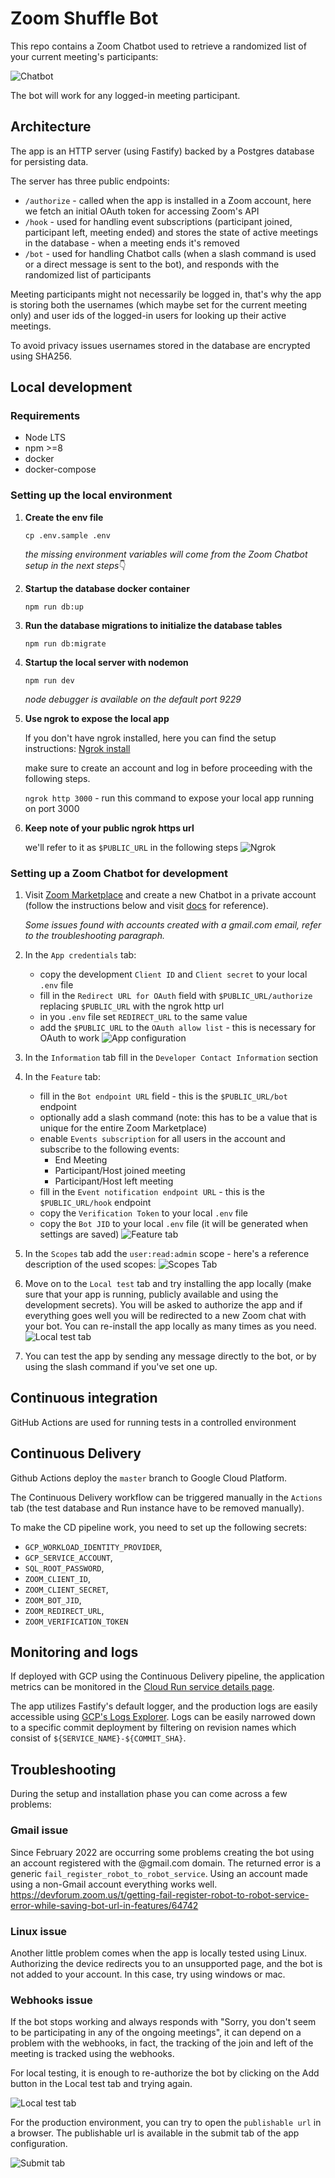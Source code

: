 # Zoom Shuffle Bot

This repo contains a Zoom Chatbot used to retrieve a randomized list of your current meeting's participants:

![Chatbot](https://user-images.githubusercontent.com/5416572/152143409-12162c5f-210e-40a3-bf1b-aa0362612089.gif)

The bot will work for any logged-in meeting participant.

## Architecture

The app is an HTTP server (using Fastify) backed by a Postgres database for persisting data.

The server has three public endpoints:

- `/authorize` - called when the app is installed in a Zoom account, here we fetch an initial OAuth token for accessing
  Zoom's API
- `/hook` - used for handling event subscriptions (participant joined, participant left, meeting ended) and stores the
  state of active meetings in the database - when a meeting ends it's removed
- `/bot` - used for handling Chatbot calls (when a slash command is used or a direct message is sent to the bot), and
  responds with the randomized list of participants

Meeting participants might not necessarily be logged in, that's why the app is storing both the usernames (which maybe
set for the current meeting only) and user ids of the logged-in users for looking up their active meetings.

To avoid privacy issues usernames stored in the database are encrypted using SHA256.

## Local development

### Requirements

- Node LTS
- npm >=8
- docker
- docker-compose

### Setting up the local environment

1. **Create the env file**

   `cp .env.sample .env`

   *the missing environment variables will come from the Zoom Chatbot setup in the next steps*👇

2. **Startup the database docker container**

   `npm run db:up`

3. **Run the database migrations to initialize the database tables**

   `npm run db:migrate`

4. **Startup the local server with nodemon**

   `npm run dev`

   _node debugger is available on the default port 9229_

5. **Use ngrok to expose the local app**

   If you don't have ngrok installed, here you can find the setup instructions: [Ngrok install](https://ngrok.com/download)
   
   make sure to create an account and log in before proceeding with
   the following steps.

   `ngrok http 3000` - run this command to expose your local app running on port 3000

6. **Keep note of your public ngrok https url** 
   
   we'll refer to it as `$PUBLIC_URL` in the following steps
   ![Ngrok](https://user-images.githubusercontent.com/5416572/152380581-d9bd7eba-81d3-454a-80eb-d33354daa8d2.png)
### Setting up a Zoom Chatbot for development

1. Visit [Zoom Marketplace](https://marketplace.zoom.us/develop/create) and create a new Chatbot in a private account
   (follow the instructions below and visit [docs](https://marketplace.zoom.us/docs/guides/build/chatbot-app) for
   reference).

   *Some issues found with accounts created with a gmail.com email, refer to the troubleshooting paragraph.*

2. In the `App credentials` tab:
   - copy the development `Client ID` and `Client secret` to your local `.env` file
   - fill in the `Redirect URL for OAuth` field with `$PUBLIC_URL/authorize` replacing `$PUBLIC_URL` with the ngrok http url 
   - in you `.env` file set `REDIRECT_URL` to the same value
   - add the `$PUBLIC_URL` to the `OAuth allow list` - this is necessary for OAuth to work
     ![App configuration](https://user-images.githubusercontent.com/5416572/152381611-ff55fbc4-79b4-426d-a227-8ebb79002461.png)
3. In the `Information` tab fill in the `Developer Contact Information` section
4. In the `Feature` tab:
   - fill in the `Bot endpoint URL` field - this is the `$PUBLIC_URL/bot` endpoint
   - optionally add a slash command (note: this has to be a value that is unique for the entire Zoom Marketplace)
   - enable `Events subscription` for all users in the account and subscribe to the following events:
     - End Meeting
     - Participant/Host joined meeting
     - Participant/Host left meeting
   - fill in the `Event notification endpoint URL` - this is the `$PUBLIC_URL/hook` endpoint
   - copy the `Verification Token` to your local `.env` file
   - copy the `Bot JID` to your local `.env` file (it will be generated when settings are saved)
     ![Feature tab](https://user-images.githubusercontent.com/5416572/152381946-e7cbc48b-849e-4b44-b698-05a5020ad85e.png)
5. In the `Scopes` tab add the `user:read:admin` scope - here's a reference description of the used scopes:
   ![Scopes Tab](https://user-images.githubusercontent.com/5416572/152153304-6fa14420-0ef5-49c3-9788-9e1de702516e.png)
6. Move on to the `Local test` tab and try installing the app locally (make sure that your app is running, publicly
   available and using the development secrets). You will be asked to authorize the app and if everything goes well
   you will be redirected to a new Zoom chat with your bot. You can re-install the app locally as many times as you need.
   ![Local test tab](https://user-images.githubusercontent.com/1851362/157255589-1894ceda-c89d-4a14-badf-45f8b5524b18.png)
7. You can test the app by sending any message directly to the bot, or by using the slash command if you've set one up.

## Continuous integration
GitHub Actions are used for running tests in a controlled environment
## Continuous Delivery
Github Actions deploy the `master` branch to
Google Cloud Platform.

The Continuous Delivery workflow can be triggered manually in the `Actions` tab (the test database and Run instance have
to be removed manually).

To make the CD pipeline work, you need to set up the following secrets: 

- `GCP_WORKLOAD_IDENTITY_PROVIDER`, 
- `GCP_SERVICE_ACCOUNT`, 
- `SQL_ROOT_PASSWORD`, 
- `ZOOM_CLIENT_ID`, 
- `ZOOM_CLIENT_SECRET`, 
- `ZOOM_BOT_JID`, 
- `ZOOM_REDIRECT_URL`, 
- `ZOOM_VERIFICATION_TOKEN`

## Monitoring and logs

If deployed with GCP using the Continuous Delivery pipeline, the application metrics can be monitored in the [Cloud Run service details page](https://console.cloud.google.com/run/detail/europe-west1/zoom-shuffle-bot/metrics?project=shuffle-zoom-bot).

The app utilizes Fastify's default logger, and the production logs are easily accessible using [GCP's Logs Explorer](https://console.cloud.google.com/logs/query;query=resource.type%3D%22cloud_run_revision%22%0Aresource.labels.service_name%3D%22zoom-shuffle-bot%22?project=shuffle-zoom-bot).
Logs can be easily narrowed down to a specific commit deployment by filtering on revision names which consist of
`${SERVICE_NAME}-${COMMIT_SHA}`.

## Troubleshooting

During the setup and installation phase you can come across a few problems:

### Gmail issue

Since February 2022 are occurring some problems creating the bot using an account registered with the @gmail.com domain. The returned error is a generic `fail_register_robot_to_robot_service`. Using an account made using a non-Gmail account everything works well. https://devforum.zoom.us/t/getting-fail-register-robot-to-robot-service-error-while-saving-bot-url-in-features/64742

### Linux issue

Another little problem comes when the app is locally tested using Linux.
Authorizing the device redirects you to an unsupported page, and the bot is not added to your account.
In this case, try using windows or mac.

### Webhooks issue

If the bot stops working and always responds with "Sorry, you don't seem to be participating in any of the ongoing meetings", it can depend on a problem with the webhooks, in
fact, the tracking of the join and left of the meeting is tracked using the webhooks.

For local testing, it is enough to re-authorize the bot by clicking on the Add button in the Local test tab and trying again.

![Local test tab](https://user-images.githubusercontent.com/1851362/157255589-1894ceda-c89d-4a14-badf-45f8b5524b18.png)

For the production environment, you can try to open the `publishable url` in a browser. The publishable url is available in the submit tab of the app configuration.

![Submit tab](https://user-images.githubusercontent.com/1851362/157255632-1f263236-7f0b-4b55-9e56-231132f3764d.png)
